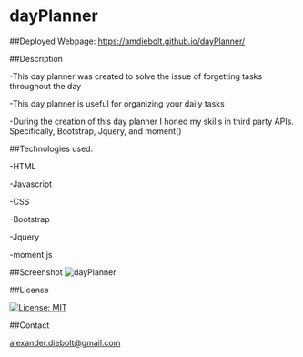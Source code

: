 # dayPlanner

##Deployed Webpage: https://amdiebolt.github.io/dayPlanner/

##Description

-This day planner was created to solve the issue of forgetting tasks throughout the day

-This day planner is useful for organizing your daily tasks

-During the creation of this day planner I honed my skills in third party APIs. Specifically, Bootstrap, Jquery, and moment()

##Technologies used: 

-HTML

-Javascript

-CSS

-Bootstrap

-Jquery

-moment.js

##Screenshot
![dayPlanner](https://user-images.githubusercontent.com/89421292/137593511-4f84f009-f7d2-47b8-bd2b-fb6d0c3042a0.PNG)

##License

[![License: MIT](https://img.shields.io/badge/License-MIT-yellow.svg)](https://opensource.org/licenses/MIT)

##Contact

alexander.diebolt@gmail.com

